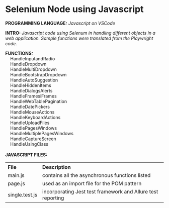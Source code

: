 # Selenium Node using Javascript
**PROGRAMMING LANGUAGE:** *Javascript on VSCode*<br />

**INTRO:** *Javascript code using Selenum in handling different objects in a web application. Sample functions were translated from the Playwright code.*<br /> 

**FUNCTIONS:**<br />
  &nbsp;&nbsp;&nbsp; HandleInputandRadio<br />
  &nbsp;&nbsp;&nbsp; HandleDropdown<br />
  &nbsp;&nbsp;&nbsp; HandleMultiDropdown<br />
  &nbsp;&nbsp;&nbsp; HandleBootstrapDropdown<br />
  &nbsp;&nbsp;&nbsp; HandleAutoSuggestion<br />
  &nbsp;&nbsp;&nbsp; HandleHiddenItems<br />
  &nbsp;&nbsp;&nbsp; HandleDialogsAlerts<br />
  &nbsp;&nbsp;&nbsp; HandleFramesiFrames<br />
  &nbsp;&nbsp;&nbsp; HandleWebTablePagination<br />
  &nbsp;&nbsp;&nbsp; HandleDatePickers<br />
  &nbsp;&nbsp;&nbsp; HandleMouseActions<br />
  &nbsp;&nbsp;&nbsp; HandleKeyboardActions<br />
  &nbsp;&nbsp;&nbsp; HandleUploadFiles<br />
  &nbsp;&nbsp;&nbsp; HandlePagesWindows<br />
  &nbsp;&nbsp;&nbsp; HandleMultiplePagesWindows<br />
  &nbsp;&nbsp;&nbsp; HandleCaptureScreen<br />
  &nbsp;&nbsp;&nbsp; HandleUsingClass<br />
<br />
**JAVASCRIPT FILES:**<br />
<table>
  <tr align="left">
    <th>File</th>
    <th>Description</th>
  </tr>
  <tr>
    <td>main.js</td>
    <td>contains all the asynchronous functions listed</td>
  </tr>
  <tr>
    <td>page.js</td>
    <td>used as an import file for the POM pattern</td>
  </tr>
  <tr>
    <td>single.test.js</td>
    <td>incorporating Jest test framework and Allure test reporting</td>
  </tr>  
</table>

